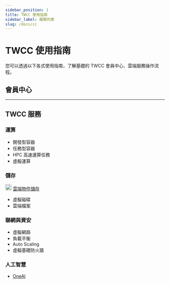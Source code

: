 ```yaml
---
sidebar_position: 1
title: TWCC 使用指南
sidebar_label: 服務列表
slug: /docs/cc
---
```


# TWCC 使用指南 <i class="fa fa-book" aria-hidden="true"></i>

您可以透過以下各式使用指南，了解基礎的 TWCC 會員中心、雲端服務操作流程。

## 會員中心

---

## TWCC 服務

### 運算

- 開發型容器
- 任務型容器
- HPC 高速運算任務
- 虛擬運算

### 儲存

<img src="https://cos.twcc.ai/SYS-MANUAL/uploads/upload_a798c7edb1b5032ecf92265a3150a7ec.png" width="20" height="20"/> <a href="/docs/user-guides/twcc/cos">雲端物件儲存</a>

- 虛擬磁碟
- 雲端檔案

### 聯網與資安

- 虛擬網路
- 負載平衡
- Auto Scaling
- 虛擬基礎防火牆

### 人工智慧

- [OneAI](https://man.twcc.ai/@twccdocs/doc-oneai-main-zh)
